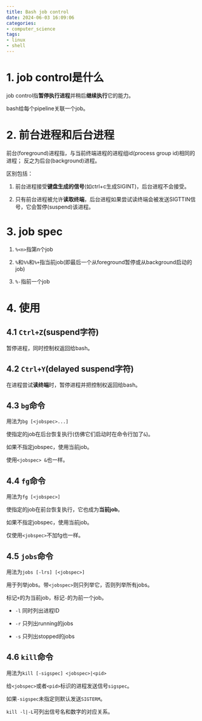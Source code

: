 ```yaml
---
title: Bash job control
date: 2024-06-03 16:09:06
categories:
- computer_science
tags:
- linux
- shell
---
```


# 1. job control是什么

job control指**暂停执行进程**并稍后**继续执行**它的能力。

bash给每个pipeline关联一个job。

# 2. 前台进程和后台进程

前台(foreground)进程指，与当前终端进程的进程组id(process group id)相同的进程； 反之为后台(background)进程。

区别包括：

1. 前台进程接受**键盘生成的信号**(如ctrl+c生成SIGINT)，后台进程不会接受。

1. 只有前台进程被允许**读取终端**，后台进程如果尝试读终端会被发送SIGTTIN信号，它会暂停(suspend)该进程。

# 3. job spec

1. `%<n>`指第n个job

1. `%`和`%%`和`%+`指当前job(即最后一个从foreground暂停或从background启动的job)

1. `%-`指前一个job

# 4. 使用

## 4.1 `Ctrl+Z`(suspend字符)

暂停进程，同时控制权返回给bash。

## 4.2 `Ctrl+Y`(delayed suspend字符)

在进程尝试**读终端**时，暂停进程并把控制权返回给bash。

## 4.3 `bg`命令

用法为`bg [<jobspec>...]`

使指定的job在后台恢复执行(仿佛它们启动时在命令行加了`&`)。

如果不指定jobspec，使用当前job。

使用`<jobspec> &`也一样。

## 4.4 `fg`命令

用法为`fg [<jobspec>]`

使指定的job在前台恢复执行，它也成为**当前job**。

如果不指定jobspec，使用当前job。

仅使用`<jobspec>`不加fg也一样。

## 4.5 `jobs`命令

用法为`jobs [-lrs] [<jobspec>]`

用于列举jobs。带`<jobspec>`则只列举它，否则列举所有jobs。

标记`+`的为当前job，标记`-`的为前一个job。

- `-l` 同时列出进程ID

- `-r` 只列出running的jobs

- `-s` 只列出stopped的jobs

## 4.6 `kill`命令

用法为`kill [-sigspec] <jobspec>|<pid>`

给`<jobspec>`或者`<pid>`标识的进程发送信号`sigspec`。

如果`-sigspec`未指定则默认发送`SIGTERM`。

`kill -l|-L`可列出信号名和数字的对应关系。